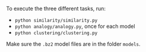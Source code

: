 To execute the three different tasks, run:

- `python similarity/similarity.py`
- `python analogy/analogy.py`, once for each model
- `python clustering/clustering.py`

Make sure the `.bz2` model files are in the folder `models`.
